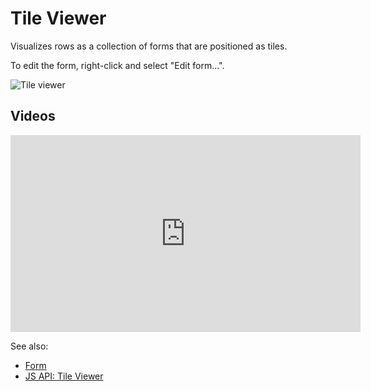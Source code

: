 <!-- TITLE: Tile Viewer -->
<!-- SUBTITLE: -->

# Tile Viewer

Visualizes rows as a collection of forms that are positioned as tiles.

To edit the form, right-click and select "Edit form...". 

![Tile viewer](../../uploads/gifs/tile-viewer.gif "Tile Viewer")

## Videos

<iframe width="560" height="315" src="https://www.youtube.com/embed/7MBXWzdC0-I?start=3199" frameborder="0" allow="accelerometer; autoplay; clipboard-write; encrypted-media; gyroscope; picture-in-picture" allowfullscreen></iframe>

See also:

* [Form](form.md)
* [JS API: Tile Viewer](https://public.datagrok.ai/js/samples/ui/viewers/types/tile-viewer)
